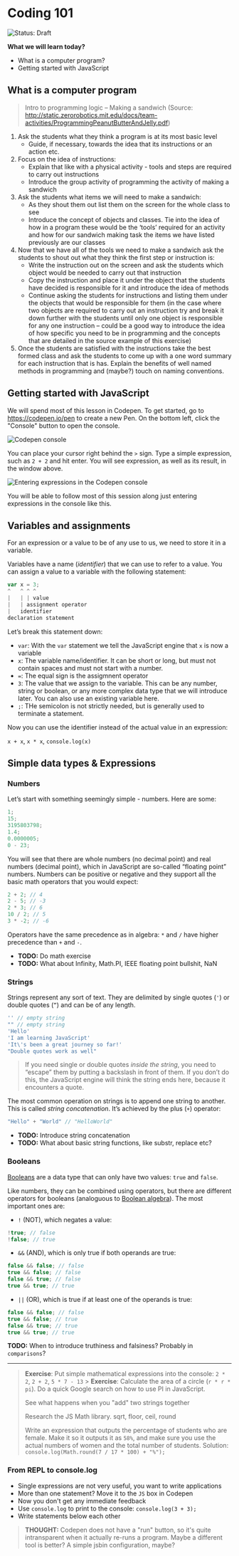 # Coding 101

![Status: Draft](https://camo.githubusercontent.com/997591db1749880b8b23c96b8f788e69af09c04d/68747470733a2f2f696d672e736869656c64732e696f2f62616467652f7374617475732d64726166742d6461726b7265642e737667)

**What we will learn today?**

* What is a computer program?
* Getting started with JavaScript

## What is a computer program

> Intro to programming logic – Making a sandwich (Source:
> <http://static.zerorobotics.mit.edu/docs/team-activities/ProgrammingPeanutButterAndJelly.pdf>)

1. Ask the students what they think a program is at its most basic level
   * Guide, if necessary, towards the idea that its instructions or an action
     etc.
2. Focus on the idea of instructions:
   * Explain that like with a physical activity - tools and steps are required
     to carry out instructions
   * Introduce the group activity of programming the activity of making a
     sandwich
3. Ask the students what items we will need to make a sandwich:
   * As they shout them out list them on the screen for the whole class to see
   * Introduce the concept of objects and classes. Tie into the idea of how in a
     program these would be the ‘tools’ required for an activity and how for our
     sandwich making task the items we have listed previously are our classes
4. Now that we have all of the tools we need to make a sandwich ask the students
   to shout out what they think the first step or instruction is:
   * Write the instruction out on the screen and ask the students which object
     would be needed to carry out that instruction
   * Copy the instruction and place it under the object that the students have
     decided is responsible for it and introduce the idea of methods
   * Continue asking the students for instructions and listing them under the
     objects that would be responsible for them (in the case where two objects
     are required to carry out an instruction try and break it down further with
     the students until only one object is responsible for any one instruction –
     could be a good way to introduce the idea of how specific you need to be in
     programming and the concepts that are detailed in the source example of
     this exercise)
5. Once the students are satisfied with the instructions take the best formed
   class and ask the students to come up with a one word summary for each
   instruction that is has. Explain the benefits of well named methods in
   programming and (maybe?) touch on naming conventions.

## Getting started with JavaScript

We will spend most of this lesson in Codepen. To get started, go to
<https://codepen.io/pen> to create a new Pen. On the bottom left,
click the "Console" button to open the console.

![Codepen console](assets/codepen-console.png)

You can place your cursor right behind the `>` sign. Type a simple expression,
such as `2 + 2` and hit enter. You will see expression, as well as its result,
in the window above.

![Entering expressions in the Codepen console](assets/repl.gif)

You will be able to follow most of this session along just entering expressions
in the console like this.

## Variables and assignments

For an expression or a value to be of any use to us, we need to store it in a
variable.

Variables have a name (_identifier_) that we can use to refer to a value. You
can assign a value to a variable with the following statement:

```js
var x = 3;
^   ^ ^ ^
|   | | value
|   | assignment operator
|   identifier
declaration statement
```

Let’s break this statement down:

* `var`: With the `var` statement we tell the JavaScript engine that `x` is now
  a variable
* `x`: The variable name/identifier. It can be short or long, but must not
  contain spaces and must not start with a number.
* `=`: The equal sign is the assigmnent operator
* `3`: The value that we assign to the variable. This can be any number, string
  or boolean, or any more complex data type that we will introduce later. You
  can also use an existing variable here.
* `;`: THe semicolon is not strictly needed, but is generally used to terminate
  a statement.

Now you can use the identifier instead of the actual value in an expression:

`x + x`, `x * x`, `console.log(x)`

## Simple data types & Expressions

### Numbers

Let’s start with something seemingly simple - numbers. Here are some:

```js
1;
15;
3195803798;
1.4;
0.0000005;
0 - 23;
```

You will see that there are whole numbers (no decimal point) and real numbers
(decimal point), which in JavaScript are so-called “floating point” numbers.
Numbers can be positive or negative and they support all the basic math
operators that you would expect:

```js
2 + 2; // 4
2 - 5; // -3
2 * 3; // 6
10 / 2; // 5
3 * -2; // -6
```

Operators have the same precedence as in algebra: `*` and `/` have higher
precedence than `+` and `-`.

* **TODO:** Do math exercise
* **TODO:** What about Infinity, Math.PI, IEEE floating point bullshit, NaN

### Strings

Strings represent any sort of text. They are delimited by single quotes (`'`) or
double quotes (`”`) and can be of any length.

```js
'' // empty string
"" // empty string
'Hello'
'I am learning JavaScript'
'It\'s been a great journey so far!'
"Double quotes work as well"
```

> If you need single or double quotes _inside the string_, you need to “escape”
> them by putting a backslash in front of them. If you don’t do this, the
> JavaScript engine will think the string ends here, because it encounters a
> quote.

The most common operation on strings is to append one string to another. This is
called _string concatenation_. It’s achieved by the plus (`+`) operator:

```js
"Hello" + "World" // "HelloWorld"
```

* **TODO:** Introduce string concatenation
* **TODO:** What about basic string functions, like substr, replace etc?

### Booleans

[Booleans](https://en.wikipedia.org/wiki/Boolean_data_type) are a data type that
can only have two values: `true` and `false`.

Like numbers, they can be combined using operators, but there are different
operators for booleans (analoguous to
[Boolean algebra](https://en.wikipedia.org/wiki/Boolean_algebra)). The most
important ones are:

* `!` (NOT), which negates a value:

```js
!true; // false
!false; // true
```

* `&&` (AND), which is only true if both operands are true:

```js
false && false; // false
true && false; // false
false && true; // false
true && true; // true
```

* `||` (OR), which is true if at least one of the operands is true:

```js
false && false; // false
true && false; // true
false && true; // true
true && true; // true
```

**TODO:** When to introduce truthiness and falsiness? Probably in `comparisons`?

---

> **Exercise**: Put simple mathematical expressions into the console: `2 * 2`,
> `2 + 2`, `5 * 7 - 13` > **Exercise**: Calculate the area of a circle (`r * r *
> pi`). Do a quick Google search on how to use PI in JavaScript.
>
> See what happens when you "add" two strings together
>
> Research the JS Math library. sqrt, floor, ceil, round
>
> Write an expression that outputs the percentage of students who are female.
> Make it so it outputs it as `58%`, and make sure you use the actual numbers of
> women and the total number of students. Solution: `console.log(Math.round(7 /
> 17 * 100) + "%");`

### From REPL to console.log

* Single expressions are not very useful, you want to write applications
* More than one statement? Move it to the `JS` box in Codepen
* Now you don't get any immediate feedback
* Use `console.log` to print to the console: `console.log(3 + 3);`
* Write statements below each other

> **THOUGHT:** Codepen does not have a "run" button, so it's quite intransparent
> when it actually re-runs a program. Maybe a different tool is better? A simple
> jsbin configuration, maybe?
